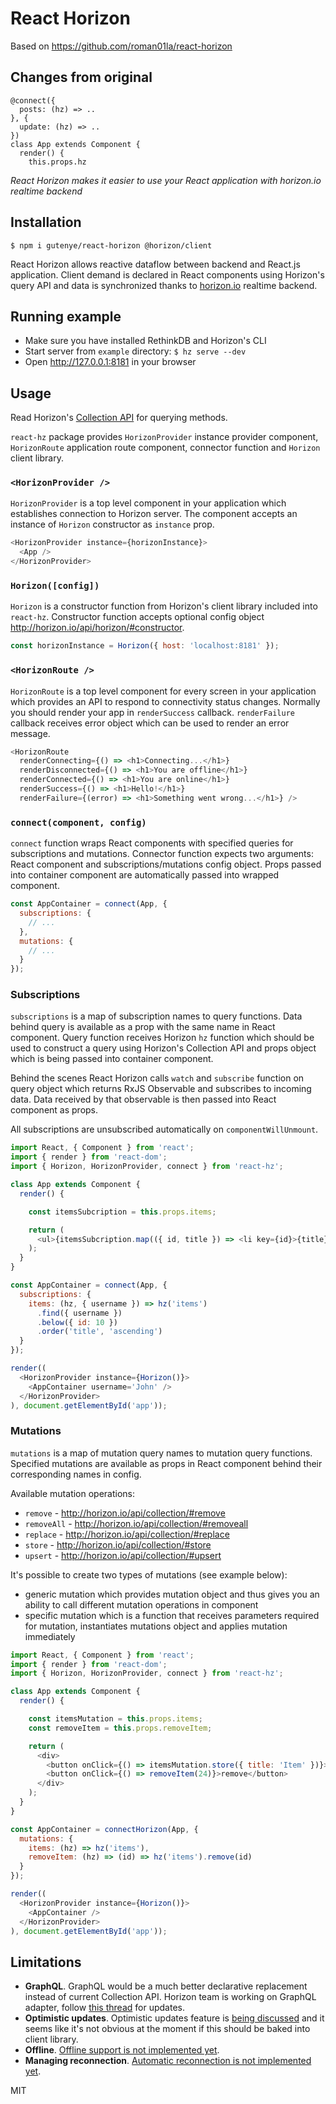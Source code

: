 # React Horizon

Based on https://github.com/roman01la/react-horizon

## Changes from original

```
@connect({
  posts: (hz) => ..
}, {
  update: (hz) => ..
})
class App extends Component {
  render() {
    this.props.hz
```

*React Horizon makes it easier to use your React application with horizon.io realtime backend*

## Installation
```
$ npm i gutenye/react-horizon @horizon/client
```

React Horizon allows reactive dataflow between backend and React.js application. Client demand is declared in React components using Horizon's query API and data is synchronized thanks to [horizon.io](http://horizon.io/) realtime backend.


## Running example
- Make sure you have installed RethinkDB and Horizon's CLI
- Start server from `example` directory: `$ hz serve --dev`
- Open http://127.0.0.1:8181 in your browser

## Usage

Read Horizon's [Collection API](http://horizon.io/api/collection/) for querying methods.

`react-hz` package provides `HorizonProvider` instance provider component, `HorizonRoute` application route component, connector function and `Horizon` client library.

### `<HorizonProvider />`
`HorizonProvider` is a top level component in your application which establishes connection to Horizon server. The component accepts an instance of `Horizon` constructor as `instance` prop.
```js
<HorizonProvider instance={horizonInstance}>
  <App />
</HorizonProvider>
```

### `Horizon([config])`
`Horizon` is a constructor function from Horizon's client library included into `react-hz`. Constructor function accepts optional config object http://horizon.io/api/horizon/#constructor.
```js
const horizonInstance = Horizon({ host: 'localhost:8181' });
```

### `<HorizonRoute />`
`HorizonRoute` is a top level component for every screen in your application which provides an API to respond to connectivity status changes.
Normally you should render your app in `renderSuccess` callback. `renderFailure` callback receives error object which can be used to render an error message.
```js
<HorizonRoute
  renderConnecting={() => <h1>Connecting...</h1>}
  renderDisconnected={() => <h1>You are offline</h1>}
  renderConnected={() => <h1>You are online</h1>}
  renderSuccess={() => <h1>Hello!</h1>}
  renderFailure={(error) => <h1>Something went wrong...</h1>} />
```

### `connect(component, config)`
`connect` function wraps React components with specified queries for subscriptions and mutations. Connector function expects two arguments: React component and subscriptions/mutations config object. Props passed into container component are automatically passed into wrapped component.
```js
const AppContainer = connect(App, {
  subscriptions: {
    // ...
  },
  mutations: {
    // ...
  }
});
```

### Subscriptions

`subscriptions` is a map of subscription names to query functions. Data behind query is available as a prop with the same name in React component. Query function receives Horizon `hz` function which should be used to construct a query using Horizon's Collection API and props object which is being passed into container component.

Behind the scenes React Horizon calls `watch` and `subscribe` function on query object which returns RxJS Observable and subscribes to incoming data. Data received by that observable is then passed into React component as props.

All subscriptions are unsubscribed automatically on `componentWillUnmount`.

```js
import React, { Component } from 'react';
import { render } from 'react-dom';
import { Horizon, HorizonProvider, connect } from 'react-hz';

class App extends Component {
  render() {

    const itemsSubcription = this.props.items;

    return (
      <ul>{itemsSubcription.map(({ id, title }) => <li key={id}>{title}</li>)}</ul>
    );
  }
}

const AppContainer = connect(App, {
  subscriptions: {
    items: (hz, { username }) => hz('items')
      .find({ username })
      .below({ id: 10 })
      .order('title', 'ascending')
  }
});

render((
  <HorizonProvider instance={Horizon()}>
    <AppContainer username='John' />
  </HorizonProvider>
), document.getElementById('app'));
```

### Mutations

`mutations` is a map of mutation query names to mutation query functions. Specified mutations are available as props in React component behind their corresponding names in config.

Available mutation operations:
- `remove` - http://horizon.io/api/collection/#remove
- `removeAll` - http://horizon.io/api/collection/#removeall
- `replace` - http://horizon.io/api/collection/#replace
- `store` - http://horizon.io/api/collection/#store
- `upsert` - http://horizon.io/api/collection/#upsert

It's possible to create two types of mutations (see example below):
- generic mutation which provides mutation object and thus gives you an ability to call different mutation operations in component
- specific mutation which is a function that receives parameters required for mutation, instantiates mutations object and applies mutation immediately

```js
import React, { Component } from 'react';
import { render } from 'react-dom';
import { Horizon, HorizonProvider, connect } from 'react-hz';

class App extends Component {
  render() {

    const itemsMutation = this.props.items;
    const removeItem = this.props.removeItem;

    return (
      <div>
        <button onClick={() => itemsMutation.store({ title: 'Item' })}>add</button>
        <button onClick={() => removeItem(24)}>remove</button>
      </div>
    );
  }
}

const AppContainer = connectHorizon(App, {
  mutations: {
    items: (hz) => hz('items'),
    removeItem: (hz) => (id) => hz('items').remove(id)
  }
});

render((
  <HorizonProvider instance={Horizon()}>
    <AppContainer />
  </HorizonProvider>
), document.getElementById('app'));
```

## Limitations

- **GraphQL**. GraphQL would be a much better declarative replacement instead of current Collection API. Horizon team is working on GraphQL adapter, follow [this thread](https://github.com/rethinkdb/horizon/issues/125) for updates.
- **Optimistic updates**. Optimistic updates feature is [being discussed](https://github.com/rethinkdb/horizon/issues/23) and it seems like it's not obvious at the moment if this should be baked into client library.
- **Offline**. [Offline support is not implemented yet](https://github.com/rethinkdb/horizon/issues/58).
- **Managing reconnection**. [Automatic reconnection is not implemented yet](https://github.com/rethinkdb/horizon/issues/9).

MIT

